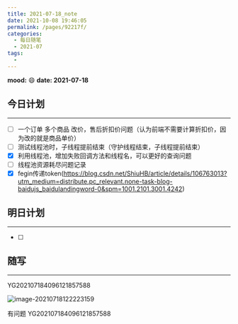 ```yaml
---
title: 2021-07-18_note
date: 2021-10-08 19:46:05
permalink: /pages/92217f/
categories:
  - 每日随笔
  - 2021-07
tags:
  - 
---
```

**mood:** :smile:  																		**date: 2021-07-18**  
## 今日计划  
------
- [ ]  一个订单 多个商品 改价，售后折扣价问题（认为前端不需要计算折扣价，因为改的就是商品单价）
- [ ]  测试线程池时，子线程提前结束（守护线程结束，子线程提前结束）
- [x]  利用线程池，增加失败回调方法和线程名，可以更好的查询问题
- [ ]  线程池资源耗尽问题记录
- [x]  fegin传递token(https://blog.csdn.net/ShiuHB/article/details/106763013?utm_medium=distribute.pc_relevant.none-task-blog-baidujs_baidulandingword-0&spm=1001.2101.3001.4242)
## 明日计划  
------
- [ ]  
## 随写 
------

YG202107184096121857588

![image-20210718122223159](https://gitee.com/zxqzhuzhu/imgs/raw/master/picGo/image-20210718122223159.png)

有问题 YG202107184096121857588